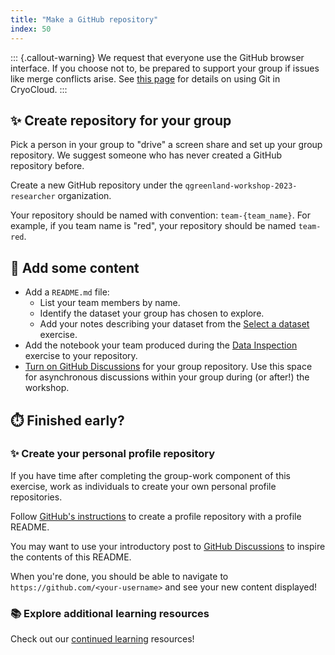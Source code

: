 ```yaml
---
title: "Make a GitHub repository"
index: 50
---
```


::: {.callout-warning}
We request that everyone use the GitHub browser interface. If you choose not to,
be prepared to support your group if issues like merge conflicts arise. See
[this
page](https://book.cryointhecloud.com/how_tos/background/git.html?highlight=authenticate#authenticating-with-github)
for details on using Git in CryoCloud.
:::

## ✨ Create repository for your group

Pick a person in your group to "drive" a screen share and set up your group repository.
We suggest someone who has never created a GitHub repository before.

Create a new GitHub repository under the `qgreenland-workshop-2023-researcher`
organization.

Your repository should be named with convention: `team-{team_name}`. For
example, if you team name is "red", your repository should be named `team-red`.


## 📂 Add some content

* Add a `README.md` file:
    * List your team members by name.
    * Identify the dataset your group has chosen to explore.
    * Add your notes describing your dataset from the [Select a
      dataset](./select-a-dataset.md) exercise.
* Add the notebook your team produced during the
  [Data Inspection](./data-inspection-with-jupyterlab/index.md) exercise to
  your repository.
* [Turn on GitHub
  Discussions](https://docs.github.com/en/discussions/quickstart#enabling-github-discussions-on-your-repository)
  for your group repository. Use this space for asynchronous discussions within your
  group during (or after!) the workshop.



## ⏱️ Finished early?

### ✨ Create your personal profile repository

If you have time after completing the group-work component of this exercise,
work as individuals to create your own personal profile repositories.

Follow [GitHub's
instructions](https://docs.github.com/en/account-and-profile/setting-up-and-managing-your-github-profile/customizing-your-profile/managing-your-profile-readme#adding-a-profile-readme)
to create a profile repository with a profile README.

You may want to use your introductory post to [GitHub
Discussions](https://github.com/orgs/qgreenland-workshop-2023-researcher/discussions/categories/introductions)
to inspire the contents of this README.

When you're done, you should be able to navigate to `https://github.com/<your-username>`
and see your new content displayed!


### 📚 Explore additional learning resources

Check out our [continued learning](/content/continued-learning.md#gitgithub)
resources!
